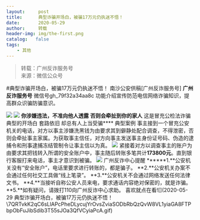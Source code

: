 ```yaml
---
layout:     post
title:      典型诈骗开场白，被骗17万元仍执迷不悟！
date:       2020-05-29
author:     转载
header-img: img/the-first.png
catalog:   false
tags:
    - 其他
---
```


<blockquote><p>转载：广州反诈服务号<br>
来源：微信公众号</p></blockquote>

#典型诈骗开场白，被骗17万元仍执迷不悟！
南沙公安供稿[广州反诈服务号]
**广州反诈服务号**
微信号gh_79f32a34aa8c
功能介绍宣传防范电信网络诈骗知识，提高群众识骗防骗意识。

![]({{site.baseurl}}/postimg/U80CvqU0rQqG0S0XG3fcRK4qGEDtzbMGYRSlZ6OzVrANAgHfMk7qTzp3tia5diaPPetkS2ASOkmlCIu9btqclibJw.gif)
![]({{site.baseurl}}/postimg/ldFaBNSkvHhfReibVrfKgxN97qcFx3LVvyyjt1GfHLaqE7wPAcicNCKgOmHHy9U3mdC6sqcXpSZMtt7NQOLxzJxA.png)
**你涉嫌违法，不准向他人透露**
**否则会牵扯到你的家人**
这是冒充公检法诈骗典型的开场白
套路依旧
却总有人上当受骗****
典型案例
事主接到一个冒充公安机关的电话，对方以事主涉嫌洗黑钱为由要求其到僻静处配合调查，不得泄密，否则会牵扯事主家属。为获取事主信任，对方向事主发送事主身份证号码、伪造的逮捕令和刑事逮捕冻结管制令让事主信以为真。
![]({{site.baseurl}}/postimg/U80CvqU0rQrwXSeJicuyksibw5CJeUrXJdXgxv0dvBPriaYZtTct8op8ZrRGp14voEmeeglJZpyIz9SZaFrnwpZmA.jpeg)
紧接着对方以调查事主的账户为由要求其把钱转入所谓的安全账户中，事主随后转账多笔共计**173800元**。直到银行客服打来电话，事主才意识到被骗。
![]({{site.baseurl}}/postimg/U80CvqU0rQrwXSeJicuyksibw5CJeUrXJdJIibLQVjnNHMqrtHIYYt6GsUCXRB8liawdwia4iazlKH1wR75iaibbjaKfibg.gif)
广州反诈中心提醒
******1.**公安机关没有“安全账户”，电话里要求进行转账的，都是骗子。
**2.**公安机关办案不会通过任何社交工具做“线上笔录”。
**3.**公安机关不会通过网络发送任何法律文书。
**4.**当接听自称公安人员来电，要求通话内容绝对保密的，就是诈骗。
**5.**如有疑问，请拨打110向广州反诈中心求助。
喜欢就点在看![](2020-05-29
典型诈骗开场白，被骗17万元仍执迷不悟！\\7QRTvkK2qC6sLlAPcPheDLycujYrOvsZviaSODbRbQzQvW8VL1yiaGA8FTPbpObFuJibSdib3T55sJOa3QfVCyiaPcA.gif)
